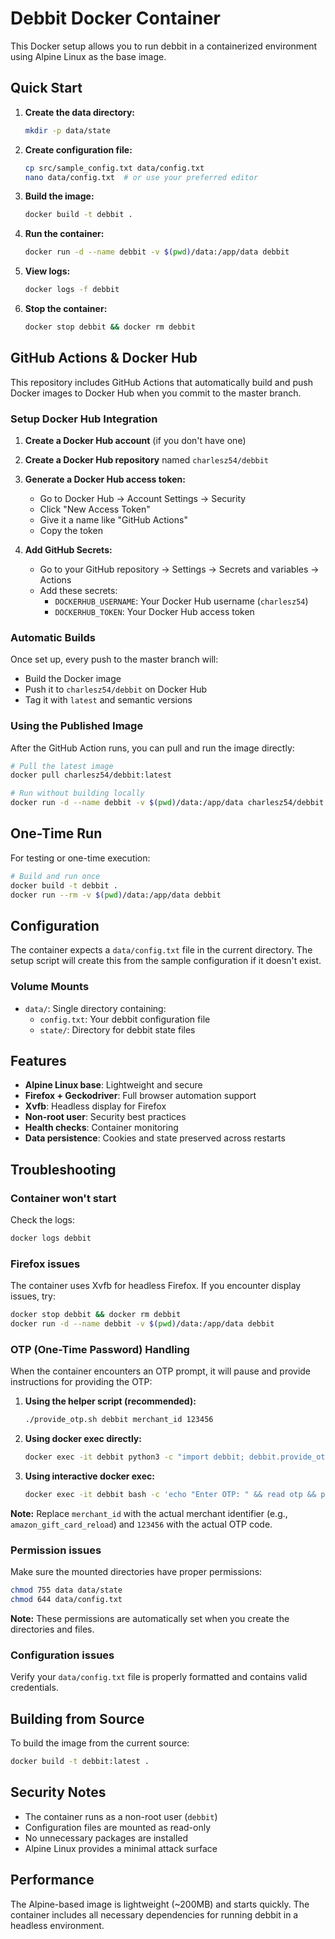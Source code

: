 # Debbit Docker Container

This Docker setup allows you to run debbit in a containerized environment using Alpine Linux as the base image.

## Quick Start

1. **Create the data directory:**
   ```bash
   mkdir -p data/state
   ```

2. **Create configuration file:**
   ```bash
   cp src/sample_config.txt data/config.txt
   nano data/config.txt  # or use your preferred editor
   ```

3. **Build the image:**
   ```bash
   docker build -t debbit .
   ```

4. **Run the container:**
   ```bash
   docker run -d --name debbit -v $(pwd)/data:/app/data debbit
   ```

5. **View logs:**
   ```bash
   docker logs -f debbit
   ```

6. **Stop the container:**
   ```bash
   docker stop debbit && docker rm debbit
   ```

## GitHub Actions & Docker Hub

This repository includes GitHub Actions that automatically build and push Docker images to Docker Hub when you commit to the master branch.

### Setup Docker Hub Integration

1. **Create a Docker Hub account** (if you don't have one)
2. **Create a Docker Hub repository** named `charlesz54/debbit`
3. **Generate a Docker Hub access token:**
   - Go to Docker Hub → Account Settings → Security
   - Click "New Access Token"
   - Give it a name like "GitHub Actions"
   - Copy the token

4. **Add GitHub Secrets:**
   - Go to your GitHub repository → Settings → Secrets and variables → Actions
   - Add these secrets:
     - `DOCKERHUB_USERNAME`: Your Docker Hub username (`charlesz54`)
     - `DOCKERHUB_TOKEN`: Your Docker Hub access token

### Automatic Builds

Once set up, every push to the master branch will:
- Build the Docker image
- Push it to `charlesz54/debbit` on Docker Hub
- Tag it with `latest` and semantic versions

### Using the Published Image

After the GitHub Action runs, you can pull and run the image directly:

```bash
# Pull the latest image
docker pull charlesz54/debbit:latest

# Run without building locally
docker run -d --name debbit -v $(pwd)/data:/app/data charlesz54/debbit:latest
```

## One-Time Run

For testing or one-time execution:

```bash
# Build and run once
docker build -t debbit .
docker run --rm -v $(pwd)/data:/app/data debbit
```

## Configuration

The container expects a `data/config.txt` file in the current directory. The setup script will create this from the sample configuration if it doesn't exist.

### Volume Mounts

- `data/`: Single directory containing:
  - `config.txt`: Your debbit configuration file
  - `state/`: Directory for debbit state files

## Features

- **Alpine Linux base**: Lightweight and secure
- **Firefox + Geckodriver**: Full browser automation support
- **Xvfb**: Headless display for Firefox
- **Non-root user**: Security best practices
- **Health checks**: Container monitoring
- **Data persistence**: Cookies and state preserved across restarts

## Troubleshooting

### Container won't start
Check the logs:
```bash
docker logs debbit
```

### Firefox issues
The container uses Xvfb for headless Firefox. If you encounter display issues, try:
```bash
docker stop debbit && docker rm debbit
docker run -d --name debbit -v $(pwd)/data:/app/data debbit
```

### OTP (One-Time Password) Handling

When the container encounters an OTP prompt, it will pause and provide instructions for providing the OTP:

1. **Using the helper script (recommended):**
   ```bash
   ./provide_otp.sh debbit merchant_id 123456
   ```

2. **Using docker exec directly:**
   ```bash
   docker exec -it debbit python3 -c "import debbit; debbit.provide_otp('merchant_id', '123456')"
   ```

3. **Using interactive docker exec:**
   ```bash
   docker exec -it debbit bash -c 'echo "Enter OTP: " && read otp && python3 -c "import debbit; debbit.provide_otp(\"merchant_id\", \"$otp\")"'
   ```

**Note:** Replace `merchant_id` with the actual merchant identifier (e.g., `amazon_gift_card_reload`) and `123456` with the actual OTP code.

### Permission issues
Make sure the mounted directories have proper permissions:
```bash
chmod 755 data data/state
chmod 644 data/config.txt
```

**Note:** These permissions are automatically set when you create the directories and files.

### Configuration issues
Verify your `data/config.txt` file is properly formatted and contains valid credentials.

## Building from Source

To build the image from the current source:

```bash
docker build -t debbit:latest .
```

## Security Notes

- The container runs as a non-root user (`debbit`)
- Configuration files are mounted as read-only
- No unnecessary packages are installed
- Alpine Linux provides a minimal attack surface

## Performance

The Alpine-based image is lightweight (~200MB) and starts quickly. The container includes all necessary dependencies for running debbit in a headless environment. 